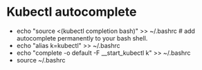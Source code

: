 # Kubectl autocomplete
* echo "source <(kubectl completion bash)" >> ~/.bashrc # add autocomplete permanently to your bash shell.
* echo "alias k=kubectl" >> ~/.bashrc 
* echo "complete -o default -F __start_kubectl k" >> ~/.bashrc
* source ~/.bashrc
